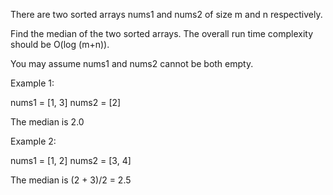 There are two sorted arrays nums1 and nums2 of size m and n respectively. 

 Find the median of the two sorted arrays. The overall run time complexity should be O(log (m+n)). 

 You may assume nums1 and nums2 cannot be both empty. 

 Example 1: 

 
nums1 = [1, 3]
nums2 = [2]

The median is 2.0
 

 Example 2: 

 
nums1 = [1, 2]
nums2 = [3, 4]

The median is (2 + 3)/2 = 2.5
 


